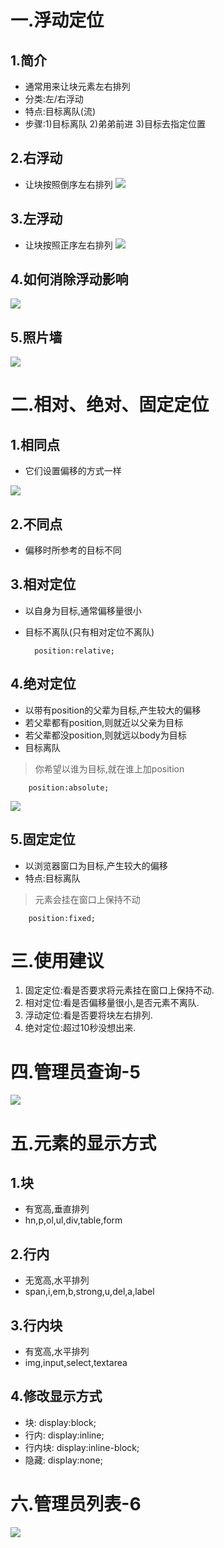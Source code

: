 # 一.浮动定位
## 1.简介
- 通常用来让块元素左右排列
- 分类:左/右浮动
- 特点:目标离队(流)
- 步骤:1)目标离队 2)弟弟前进 3)目标去指定位置

## 2.右浮动
- 让块按照倒序左右排列
![](1.png)

## 3.左浮动
- 让块按照正序左右排列
![](2.png)

## 4.如何消除浮动影响
![](3.png)

## 5.照片墙
![](4.png)

# 二.相对、绝对、固定定位
## 1.相同点
- 它们设置偏移的方式一样

![](5.png)

## 2.不同点
- 偏移时所参考的目标不同

## 3.相对定位
- 以自身为目标,通常偏移量很小
- 目标不离队(只有相对定位不离队)

		position:relative;

## 4.绝对定位
- 以带有position的父辈为目标,产生较大的偏移
- 若父辈都有position,则就近以父亲为目标
- 若父辈都没position,则就远以body为目标
- 目标离队
> 你希望以谁为目标,就在谁上加position

		position:absolute;

![](6.png)

## 5.固定定位
- 以浏览器窗口为目标,产生较大的偏移
- 特点:目标离队

> 元素会挂在窗口上保持不动

		position:fixed;

# 三.使用建议
1. 固定定位:看是否要求将元素挂在窗口上保持不动.
2. 相对定位:看是否偏移量很小,是否元素不离队.
3. 浮动定位:看是否要将块左右排列.
4. 绝对定位:超过10秒没想出来.

# 四.管理员查询-5
![](7.png)

# 五.元素的显示方式
## 1.块
- 有宽高,垂直排列
- hn,p,ol,ul,div,table,form

## 2.行内
- 无宽高,水平排列
- span,i,em,b,strong,u,del,a,label

## 3.行内块
- 有宽高,水平排列
- img,input,select,textarea

## 4.修改显示方式
- 块: display:block;
- 行内: display:inline;
- 行内块: display:inline-block;
- 隐藏: display:none;

# 六.管理员列表-6
![](8.png)